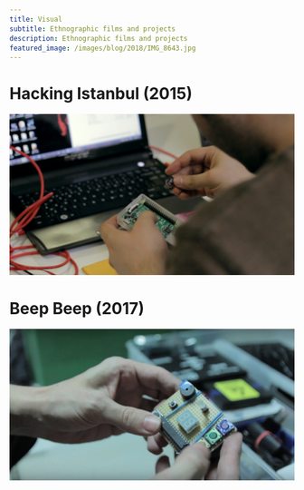 ```yaml
---
title: Visual
subtitle: Ethnographic films and projects
description: Ethnographic films and projects
featured_image: /images/blog/2018/IMG_8643.jpg
---
```


# Hacking Istanbul (2015)
![](/images/visual/hacking-istanbul-6.jpg)

# Beep Beep (2017)
![](/images/visual/beep-beep-2.png)
